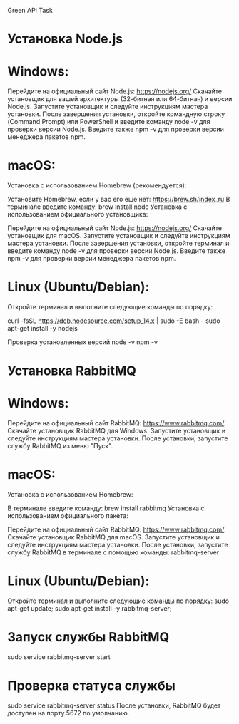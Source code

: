 Green API Task

# Установка Node.js
# Windows:
Перейдите на официальный сайт Node.js: https://nodejs.org/
Скачайте установщик для вашей архитектуры (32-битная или 64-битная) и версии Node.js.
Запустите установщик и следуйте инструкциям мастера установки.
После завершения установки, откройте командную строку (Command Prompt) или PowerShell и введите команду node -v для проверки версии Node.js. Введите также npm -v для проверки версии менеджера пакетов npm.
# macOS:
Установка с использованием Homebrew (рекомендуется):

Установите Homebrew, если у вас его еще нет: https://brew.sh/index_ru
В терминале введите команду: brew install node
Установка с использованием официального установщика:

Перейдите на официальный сайт Node.js: https://nodejs.org/
Скачайте установщик для macOS.
Запустите установщик и следуйте инструкциям мастера установки.
После завершения установки, откройте терминал и введите команду node -v для проверки версии Node.js. Введите также npm -v для проверки версии менеджера пакетов npm.

# Linux (Ubuntu/Debian):
Откройте терминал и выполните следующие команды по порядку:

curl -fsSL https://deb.nodesource.com/setup_14.x | sudo -E bash -
sudo apt-get install -y nodejs

Проверка установленных версий
node -v
npm -v

# Установка RabbitMQ
# Windows:
Перейдите на официальный сайт RabbitMQ: https://www.rabbitmq.com/
Скачайте установщик RabbitMQ для Windows.
Запустите установщик и следуйте инструкциям мастера установки.
После установки, запустите службу RabbitMQ из меню "Пуск".
# macOS:
Установка с использованием Homebrew:

В терминале введите команду: brew install rabbitmq
Установка с использованием официального пакета:

Перейдите на официальный сайт RabbitMQ: https://www.rabbitmq.com/
Скачайте установщик RabbitMQ для macOS.
Запустите установщик и следуйте инструкциям мастера установки.
После установки, запустите службу RabbitMQ в терминале с помощью команды: rabbitmq-server

# Linux (Ubuntu/Debian):
Откройте терминал и выполните следующие команды по порядку:
sudo apt-get update;
sudo apt-get install -y rabbitmq-server;

# Запуск службы RabbitMQ
sudo service rabbitmq-server start

# Проверка статуса службы
sudo service rabbitmq-server status
После установки, RabbitMQ будет доступен на порту 5672 по умолчанию.